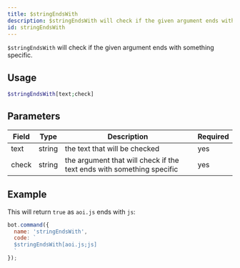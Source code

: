 ```yaml
---
title: $stringEndsWith 
description: $stringEndsWith will check if the given argument ends with something specific.
id: stringEndsWith
---
```


`$stringEndsWith` will check if the given argument ends with something specific.

## Usage

```php
$stringEndsWith[text;check]
```

## Parameters 


| Field | Type   | Description                                                           | Required |
| ----- | ------ | --------------------------------------------------------------------- | -------- |
| text  | string | the text that will be checked                                         | yes      |
| check | string | the argument that will check if the text ends with something specific | yes      |

## Example

This will return `true` as `aoi.js` ends with `js`: 

```javascript
bot.command({
  name: 'stringEndsWith',
  code: `
  $stringEndsWith[aoi.js;js]
  `
});
```